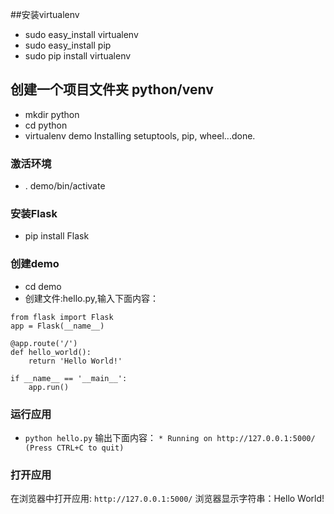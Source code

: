 
##安装virtualenv

* sudo easy_install virtualenv
* sudo easy_install pip
* sudo pip install virtualenv

## 创建一个项目文件夹 python/venv

* mkdir python
* cd python
* virtualenv demo
  Installing setuptools, pip, wheel...done.
  
### 激活环境

* . demo/bin/activate

### 安装Flask

* pip install Flask

### 创建demo

* cd demo
* 创建文件:hello.py,输入下面内容：


```
from flask import Flask
app = Flask(__name__)

@app.route('/')
def hello_world():
    return 'Hello World!'

if __name__ == '__main__':
    app.run()

```

### 运行应用

* `python hello.py` 输出下面内容：
  `* Running on http://127.0.0.1:5000/ (Press CTRL+C to quit)`
  
### 打开应用
 
 在浏览器中打开应用: `http://127.0.0.1:5000/`
 浏览器显示字符串：Hello World!

